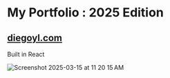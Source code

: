 # My Portfolio : 2025 Edition
## [diegoyl.com](https://diegoyl.com)


Built in React

![Screenshot 2025-03-15 at 11 20 15 AM](https://github.com/user-attachments/assets/8ae155de-003a-4c8f-b6d1-38fd8e6b4236)
